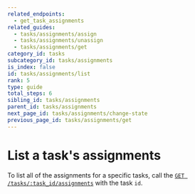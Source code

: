```yaml
---
related_endpoints:
  - get_task_assignments
related_guides:
  - tasks/assignments/assign
  - tasks/assignments/unassign
  - tasks/assignments/get
category_id: tasks
subcategory_id: tasks/assignments
is_index: false
id: tasks/assignments/list
rank: 5
type: guide
total_steps: 6
sibling_id: tasks/assignments
parent_id: tasks/assignments
next_page_id: tasks/assignments/change-state
previous_page_id: tasks/assignments/get
---
```


# List a task's assignments

To list all of the assignments for a specific tasks, call the
[`GET /tasks/:task_id/assignments`](e://get_task_assignments_id) with the task
`id`.

<Samples id='get_task_assignments_id' >

</Samples>
